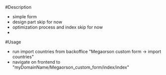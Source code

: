 #Description 
- simple form
- design part skip for now
- optimization process and index skip for now
-  

#Usage 
- run import countries from backoffice "Megaorson custom form -> import countries"
- navigate on frontend to "myDomainName/Megaorson_custom_form/index/index"

